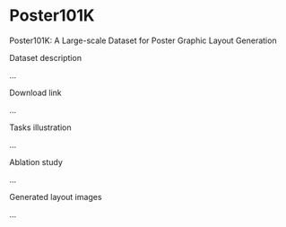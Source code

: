 # Poster101K
Poster101K: A Large-scale Dataset for Poster Graphic Layout Generation

Dataset description

...

Download link

...

Tasks illustration

...

Ablation study

...

Generated layout images

...

